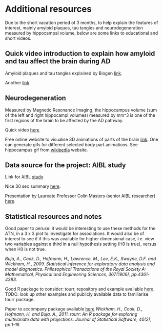 # Additional resources

Due to the short vacation period of 3 months, to help explain the features of interest, mainly amyloid plaques, tau tangles and neurodegeneration measured by hippocampal volume, below are some links to educational and short videos.


## Quick video introduction to explain how amyloid and tau affect the brain during AD

Amyloid plaques and tau tangles explained by Biogen [link](https://www.youtube.com/watch?v=jBvWadjjwXs).

Another [link](https://www.youtube.com/watch?v=NjgBnx1jVIU).

## Neurodegeneration

Measured by Magnetic Resonance Imaging, the hippocampus volume (sum of the left and right hippocampi volumes) measured by mm^3 is one of the first regions of the brain to be affected by the AD pathway.

Quick video [here](https://www.youtube.com/watch?v=yL_niDr4wJc).

Free online website to visualise 3D animations of parts of the brain [link](http://lifesciencedb.jp/bp3d/). One can generate gifs for different selected body part animations. See hippocampus gif from [wikipedia](https://commons.wikimedia.org/wiki/File:Hippocampus.gif) website.



## Data source for the project: AIBL study

Link for AIBL [study](https://aibl.csiro.au/)

Nice 30 sec summary [here](https://www.youtube.com/watch?v=ikRw_TnJ5M0).

Presentation by Laureate Professor Colin Masters (senior AIBL researcher) [here](https://www.youtube.com/watch?v=oZiPq1Xl59E).


## Statistical resources and notes

Good paper to peruse: it would be interesting to use these methods for the ATN, in a 3 x 3 plot to investigate for associations. It would also be of interest to see if if this was available for higher dimensional case, i.e. view two variables against a third in a null hypothesis setting (H0 is true), versus when H0 is not true.

_Buja, A., Cook, D., Hofmann, H., Lawrence, M., Lee, E.K., Swayne, D.F. and Wickham, H., 2009. Statistical inference for exploratory data analysis and model diagnostics. Philosophical Transactions of the Royal Society A: Mathematical, Physical and Engineering Sciences, 367(1906), pp.4361-4383._

Good R package to consider: tourr, repository and example available [here](https://github.com/ggobi/tourr).
TODO: look up other examples and publicly available data to familiarise tourr package.

Paper to accompany package available [here](https://core.ac.uk/download/pdf/6287941.pdf)
_Wickham, H., Cook, D., Hofmann, H. and Buja, A., 2011. tourr: An R package for exploring multivariate data with projections. Journal of Statistical Software, 40(2), pp.1-18._
